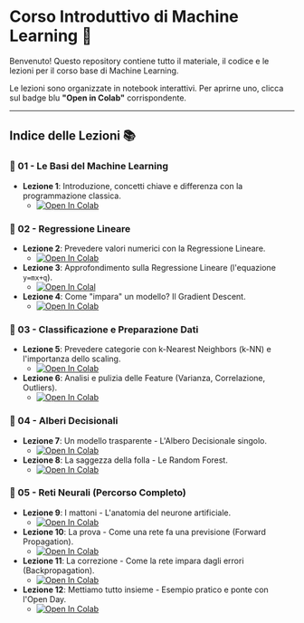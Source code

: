 # Corso Introduttivo di Machine Learning 🚀

Benvenuto! Questo repository contiene tutto il materiale, il codice e le lezioni per il corso base di Machine Learning.

Le lezioni sono organizzate in notebook interattivi. Per aprirne uno, clicca sul badge blu **"Open in Colab"** corrispondente.

---

## Indice delle Lezioni 📚

### 📂 01 - Le Basi del Machine Learning
* **Lezione 1**: Introduzione, concetti chiave e differenza con la programmazione classica.
    * [![Open In Colab](https://colab.research.google.com/assets/colab-badge.svg)](https://colab.research.google.com/github/FrancescoScuola/corso-machine-learning-intro/blob/main/01_introduzione-ML.ipynb)

### 📂 02 - Regressione Lineare
* **Lezione 2**: Prevedere valori numerici con la Regressione Lineare.
    * [![Open In Colab](https://colab.research.google.com/assets/colab-badge.svg)](https://colab.research.google.com/github/FrancescoScuola/corso-machine-learning-intro/blob/main/02_regressione-lineare.ipynb)
* **Lezione 3**: Approfondimento sulla Regressione Lineare (l'equazione `y=mx+q`).
    * [![Open In Colal](https://colab.research.google.com/assets/colab-badge.svg)](https://colab.research.google.com/github/FrancescoScuola/corso-machine-learning-intro/blob/main/03_regressione-lineare-approfondimento.ipynb)
* **Lezione 4**: Come "impara" un modello? Il Gradient Descent.
    * [![Open In Colab](https://colab.research.google.com/assets/colab-badge.svg)](https://colab.research.google.com/github/FrancescoScuola/corso-machine-learning-intro/blob/main/04-gradient-descent.ipynb)

### 📂 03 - Classificazione e Preparazione Dati
* **Lezione 5**: Prevedere categorie con k-Nearest Neighbors (k-NN) e l'importanza dello scaling.
    * [![Open In Colab](https://colab.research.google.com/assets/colab-badge.svg)](https://colab.research.google.com/github/FrancescoScuola/corso-machine-learning-intro/blob/main/05-k-nearest-neighbors.ipynb)
* **Lezione 6**: Analisi e pulizia delle Feature (Varianza, Correlazione, Outliers).
    * [![Open In Colab](https://colab.research.google.com/assets/colab-badge.svg)](https://colab.research.google.com/github/FrancescoScuola/corso-machine-learning-intro/blob/main/06-analisi-feature.ipynb)

### 📂 04 - Alberi Decisionali
* **Lezione 7**: Un modello trasparente - L'Albero Decisionale singolo.
    * [![Open In Colab](https://colab.research.google.com/assets/colab-badge.svg)](https://colab.research.google.com/github/FrancescoScuola/corso-machine-learning-intro/blob/main/07-alberi-decisionali.ipynb)
* **Lezione 8**: La saggezza della folla - Le Random Forest.
    * [![Open In Colab](https://colab.research.google.com/assets/colab-badge.svg)](https://colab.research.google.com/github/FrancescoScuola/corso-machine-learning-intro/blob/main/08-random-forest.ipynb)

### 📂 05 - Reti Neurali (Percorso Completo)
* **Lezione 9**: I mattoni - L'anatomia del neurone artificiale.
    * [![Open In Colab](https://colab.research.google.com/assets/colab-badge.svg)](https://colab.research.google.com/github/FrancescoScuola/corso-machine-learning-intro/blob/main/09-neurone.ipynb)
* **Lezione 10**: La prova - Come una rete fa una previsione (Forward Propagation).
    * [![Open In Colab](https://colab.research.google.com/assets/colab-badge.svg)](https://colab.research.google.com/github/FrancescoScuola/corso-machine-learning-intro/blob/main/10-rete-neurale-introduzione.ipynb)
* **Lezione 11**: La correzione - Come la rete impara dagli errori (Backpropagation).
    * [![Open In Colab](https://colab.research.google.com/assets/colab-badge.svg)](https://colab.research.google.com/github/FrancescoScuola/corso-machine-learning-intro/blob/main/11-backpropagation.ipynb)
* **Lezione 12**: Mettiamo tutto insieme - Esempio pratico e ponte con l'Open Day.
    * [![Open In Colab](https://colab.research.google.com/assets/colab-badge.svg)](https://colab.research.google.com/github/FrancescoScuola/corso-machine-learning-intro/blob/main/12-rete-neurale.ipynb)
